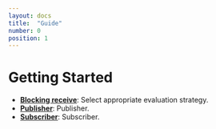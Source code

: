 ```yaml
---
layout: docs
title:  "Guide"
number: 0
position: 1
---
```


# Getting Started

- **[Blocking receive](./blocking-receive.md)**: Select appropriate evaluation strategy.
- **[Publisher](./publisher.md)**: Publisher.
- **[Subscriber](./subscriber.md)**: Subscriber.
